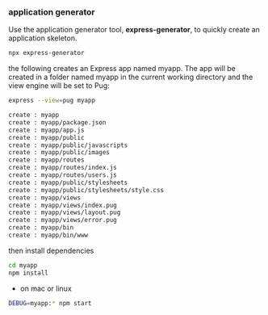### application generator
Use the application generator tool, **express-generator**, to quickly create an application skeleton.
```bash
npx express-generator
```
the following creates an Express app named myapp. The app will be created in a folder named myapp in the current working directory and the view engine will be set to Pug:
```bash
express --view=pug myapp

create : myapp
create : myapp/package.json
create : myapp/app.js
create : myapp/public
create : myapp/public/javascripts
create : myapp/public/images
create : myapp/routes
create : myapp/routes/index.js
create : myapp/routes/users.js
create : myapp/public/stylesheets
create : myapp/public/stylesheets/style.css
create : myapp/views
create : myapp/views/index.pug
create : myapp/views/layout.pug
create : myapp/views/error.pug
create : myapp/bin
create : myapp/bin/www
```
then install dependencies
```bash
cd myapp
npm install
```
- on mac or linux
```bash
DEBUG=myapp:* npm start
```